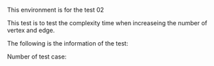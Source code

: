 This environment is for the test 02

This test is to test the complexity time when increaseing the number of vertex and edge.

The following is the information of the test:

Number of test case: 

